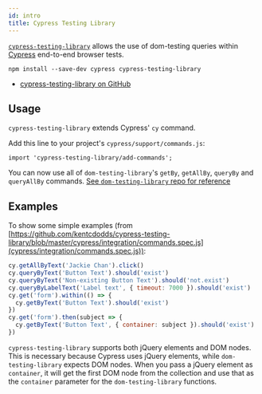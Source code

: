 ```yaml
---
id: intro
title: Cypress Testing Library
---
```


[`cypress-testing-library`][gh] allows the use of dom-testing queries within
[Cypress](https://cypress.io) end-to-end browser tests.

```
npm install --save-dev cypress cypress-testing-library
```

- [cypress-testing-library on GitHub][gh]

## Usage

`cypress-testing-library` extends Cypress' `cy` command.

Add this line to your project's `cypress/support/commands.js`:

```
import 'cypress-testing-library/add-commands';
```

You can now use all of `dom-testing-library`'s `getBy`, `getAllBy`, `queryBy`
and `queryAllBy` commands.
[See `dom-testing-library` repo for reference](https://github.com/kentcdodds/dom-testing-library#usage)

## Examples

To show some simple examples (from
[https://github.com/kentcdodds/cypress-testing-library/blob/master/cypress/integration/commands.spec.js](cypress/integration/commands.spec.js)):

```javascript
cy.getAllByText('Jackie Chan').click()
cy.queryByText('Button Text').should('exist')
cy.queryByText('Non-existing Button Text').should('not.exist')
cy.queryByLabelText('Label text', { timeout: 7000 }).should('exist')
cy.get('form').within(() => {
  cy.getByText('Button Text').should('exist')
})
cy.get('form').then(subject => {
  cy.getByText('Button Text', { container: subject }).should('exist')
})
```

`cypress-testing-library` supports both jQuery elements and DOM nodes. This is
necessary because Cypress uses jQuery elements, while `dom-testing-library`
expects DOM nodes. When you pass a jQuery element as `container`, it will get
the first DOM node from the collection and use that as the `container` parameter
for the `dom-testing-library` functions.

[gh]: https://github.com/kentcdodds/cypress-testing-library
